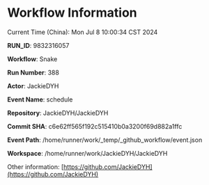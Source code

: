 # Workflow Information

Current Time (China): Mon Jul  8 10:00:34 CST 2024  

**RUN_ID**: 9832316057  

**Workflow**: Snake  

**Run Number**: 388  

**Actor**: JackieDYH  

**Event Name**: schedule  

**Repository**: JackieDYH/JackieDYH  

**Commit SHA**: c6e62ff565f192c515410b0a3200f69d882a1ffc  

**Event Path**: /home/runner/work/_temp/_github_workflow/event.json  

**Workspace**: /home/runner/work/JackieDYH/JackieDYH  

Other information: [https://github.com/JackieDYH](https://github.com/JackieDYH)
